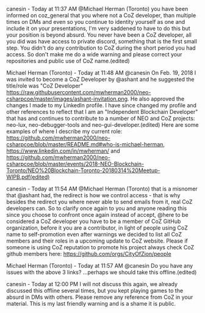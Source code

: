 
canesin - Today at 11:37 AM
@Michael Herman (Toronto) you have been informed on coz_general that you where not a CoZ developer, than multiple times on DMs and even so you continue to identity yourself as one and include it on your presentations, I'm very saddened to have to do this but your position is beyond absurd. You never have been a CoZ developer, all you did was have access to private discord, something that is the first small step. You didn't do any contribution to CoZ during the short period you had access. So don't make me do a wide warning and please correct your repositories and public use of CoZ name.(edited)

Michael Herman (Toronto) - Today at 11:48 AM
@canesin On Feb. 19, 2018 I was invited to become a CoZ Developer by @ashant and he suggested the title/role was "CoZ Developer" https://raw.githubusercontent.com/mwherman2000/neo-csharpcoe/master/images/ashant-invitation.png.  He also approved the changes I made to my LinkedIn profile.  I have since changed my profile and other references to reflect that I am an "Independent Blockchain Developer" that has and continues to contribute to a number of NEO and CoZ projects: neo-lux, neo-debugger-tools and neo-gui-developer.(edited)
Here are some examples of where I describe my current role: https://github.com/mwherman2000/neo-csharpcoe/blob/master/README.md#who-is-michael-herman, https://www.linkedin.com/in/mwherman/ and https://github.com/mwherman2000/neo-csharpcoe/blob/master/events/2018-NEO-Blockchain-Toronto/NEO%20Blockchain-Toronto-20180314%20Meetup-WIPB.pdf(edited)

canesin - Today at 11:54 AM
@Michael Herman (Toronto) that is a misnomer that @ashant had, the redirect is how we control access - that is why besides the redirect you where never able to send emails from it, real CoZ developers can. So to clarify once again to you and anyone reading this since you choose to confront once again instead of accept, @here to be considered a CoZ developer you have to be a member of CoZ GitHub organization, before it you are a contributor, in light of people using CoZ name to self-promotion even after warnings we decided to list all CoZ members and their roles in a upcoming update to CoZ website. Please if someone is using CoZ reputation to promote his project always check CoZ github members here: https://github.com/orgs/CityOfZion/people

Michael Herman (Toronto) - Today at 11:57 AM
@canesin Do you have any issues with the above 3 links? ...perhaps we should take this offline.(edited)

canesin - Today at 12:00 PM
I will not discuss this again, we already discussed this offline several times, but you kept playing games to the absurd in DMs with others. Please remove any reference from CoZ in your material. This is my last friendly warning and is a shame it is public.